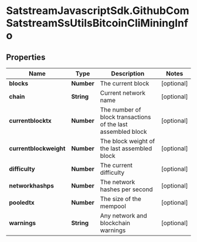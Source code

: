 # SatstreamJavascriptSdk.GithubComSatstreamSsUtilsBitcoinCliMiningInfo

## Properties
Name | Type | Description | Notes
------------ | ------------- | ------------- | -------------
**blocks** | **Number** | The current block | [optional] 
**chain** | **String** | Current network name | [optional] 
**currentblocktx** | **Number** | The number of block transactions of the last assembled block | [optional] 
**currentblockweight** | **Number** | The block weight of the last assembled block | [optional] 
**difficulty** | **Number** | The current difficulty | [optional] 
**networkhashps** | **Number** | The network hashes per second | [optional] 
**pooledtx** | **Number** | The size of the mempool | [optional] 
**warnings** | **String** | Any network and blockchain warnings | [optional] 
